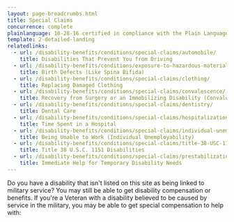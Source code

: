 ```yaml
---
layout: page-breadcrumbs.html
title: Special Claims
concurrence: complete
plainlanguage: 10-28-16 certified in compliance with the Plain Language Act
template: 2-detailed-landing
relatedlinks:
  - url: /disability-benefits/conditions/special-claims/automobile/
    title: Disabilities That Prevent You from Driving
  - url: /disability-benefits/conditions/exposure-to-hazardous-materials/birth-defects/index.html
    title: Birth Defects (Like Spina Bifida)
  - url: /disability-benefits/conditions/special-claims/clothing/
    title: Replacing Damaged Clothing
  - url: /disability-benefits/conditions/special-claims/convalescence/
    title: Recovery from Surgery or an Immobilizing Disability (Convalescence)
  - url: /disability-benefits/conditions/special-claims/dentistry/
    title: Dental Care
  - url: /disability-benefits/conditions/special-claims/hospitalization/
    title: Time Spent in a Hospital
  - url: /disability-benefits/conditions/special-claims/individual-unemployability
    title: Being Unable to Work (Individual Unemployability)
  - url: /disability-benefits/conditions/special-claims/title-38-USC-1151/
    title: Title 38 U.S.C. 1151 Disabilities
  - url: /disability-benefits/conditions/special-claims/prestabilization/
    title: Immediate Help for Temporary Disability Needs 
---
```



Do you have a disability that isn't listed on this site as being linked to military service? You may still be able to get disability compensation or benefits. If you're a Veteran with a disability believed to be caused by service in the military, you may be able to get special compensation to help with:

